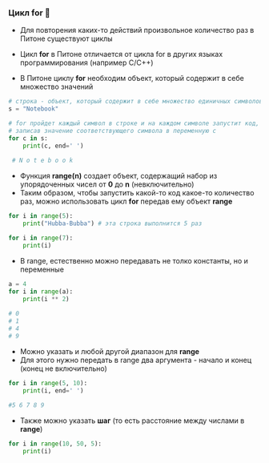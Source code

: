 ### Цикл for :evergreen_tree:

* Для повторения каких-то действий произвольное количество раз в Питоне существуют циклы

* Цикл __for__ в Питоне отличается от цикла for в других языках программирования (например C/C++)
* В Питоне циклу __for__ необходим объект, который содержит в себе множество значений



```python
# строка - объект, который содержит в себе множество единичных символов
s = "Notebook"

# for пройдет каждый символ в строке и на каждом символе запустит код, написанный ниже,
# записав значение соответствующего символа в переменную c
for c in s: 
    print(c, end=' ')
             
 # N o t e b o o k
 ```
 
* Функция __range(n)__ создает объект, содержащий набор из упорядоченных чисел от __0__ до __n__ (невключительно)
* Таким образом, чтобы запустить какой-то код какое-то количество раз, можно использовать цикл __for__ передав ему объект __range__

```python
for i in range(5):
    print("Hubba-Bubba") # эта строка выполнится 5 раз
```

```python
for i in range(7):
    print(i)
```
        
* В range, естественно можно передавать не толко константы, но и переменные
```python
a = 4
for i in range(a):
    print(i ** 2)
    
# 0
# 1
# 4
# 9
```

* Можно указать и любой другой диапазон для __range__
* Для этого нужно передать в range два аргумента - начало и конец (конец не включительно)
```python
for i in range(5, 10):
    print(i, end=' ')
    
#5 6 7 8 9 
```

* Также можно указать __шаг__ (то есть расстояние между числами в __range__)
```python
for i in range(10, 50, 5):
    print(i)
```





